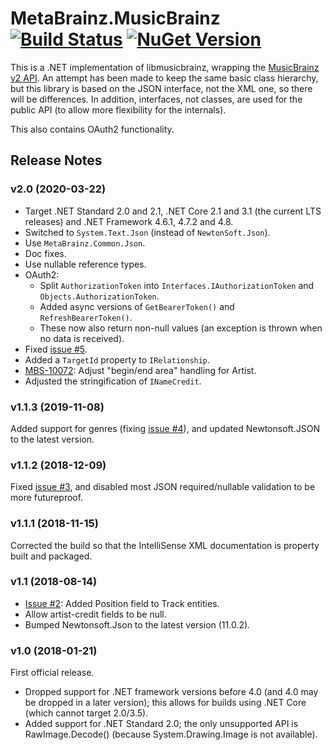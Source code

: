 # MetaBrainz.MusicBrainz [![Build Status](https://img.shields.io/appveyor/build/zastai/metabrainz-musicbrainz)](https://ci.appveyor.com/project/Zastai/metabrainz-musicbrainz) [![NuGet Version](https://img.shields.io/nuget/v/MetaBrainz.MusicBrainz)](https://www.nuget.org/packages/MetaBrainz.MusicBrainz)

This is a .NET implementation of libmusicbrainz, wrapping the [MusicBrainz v2 API](https://musicbrainz.org/doc/Development/XML_Web_Service/Version_2).
An attempt has been made to keep the same basic class hierarchy, but this library is based on the JSON interface, not the XML one, so there will be differences.
In addition, interfaces, not classes, are used for the public API (to allow more flexibility for the internals).

This also contains OAuth2 functionality.

## Release Notes

### v2.0 (2020-03-22)

- Target .NET Standard 2.0 and 2.1, .NET Core 2.1 and 3.1 (the current LTS releases) and .NET Framework 4.6.1, 4.7.2 and 4.8.
- Switched to `System.Text.Json` (instead of `NewtonSoft.Json`).
- Use `MetaBrainz.Common.Json`.
- Doc fixes.
- Use nullable reference types.
- OAuth2:
  - Split `AuthorizationToken` into `Interfaces.IAuthorizationToken` and `Objects.AuthorizationToken`.
  - Added async versions of `GetBearerToken()` and `RefreshBearerToken()`.
  - These now also return non-null values (an exception is thrown when no data is received).
- Fixed [issue #5](https://github.com/Zastai/MusicBrainz/issues/5).
- Added a `TargetId` property to `IRelationship`.
- [MBS-10072](https://tickets.metabrainz.org/browse/MBS-10072): Adjust "begin/end area" handling for Artist.
- Adjusted the stringification of `INameCredit`.

### v1.1.3 (2019-11-08)

Added support for genres (fixing [issue #4](https://github.com/Zastai/MusicBrainz/issues/4)), and updated Newtonsoft.JSON to the latest version.

### v1.1.2 (2018-12-09)

Fixed [issue #3](https://github.com/Zastai/MusicBrainz/issues/3), and disabled most JSON required/nullable validation to be more futureproof.

### v1.1.1 (2018-11-15)

Corrected the build so that the IntelliSense XML documentation is property built and packaged.

### v1.1 (2018-08-14)

- [Issue #2](https://github.com/Zastai/MusicBrainz/issues/2): Added Position field to Track entities.
- Allow artist-credit fields to be null.
- Bumped Newtonsoft.Json to the latest version (11.0.2).

### v1.0 (2018-01-21)

First official release.

- Dropped support for .NET framework versions before 4.0 (and 4.0 may be dropped in a later version); this allows for builds using .NET Core (which cannot target 2.0/3.5).
- Added support for .NET Standard 2.0; the only unsupported API is RawImage.Decode() (because System.Drawing.Image is not available).
